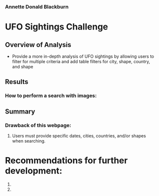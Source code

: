 ### Annette Donald Blackburn

# UFO Sightings Challenge

## Overview of Analysis
- Provide a more in-depth analysis of UFO sightings by allowing users to filter for multiple criteria and add table filters for city, shape, country, and shape

## Results

### How to perform a search with images:

## Summary
### Drawback of this webpage:
1. Users must provide specific dates, cities, countries, and/or shapes when searching.

# Recommendations for further development:
1. 
2. 